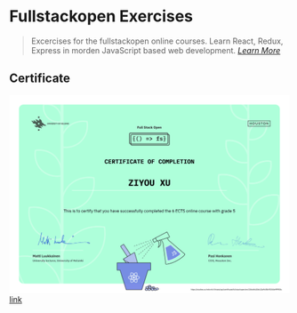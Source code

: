# Fullstackopen Exercises
> Excercises for the fullstackopen online courses. Learn React, Redux, Express in morden JavaScript based web development. 
> [_Learn More_](https://fullstackopen.com/en/about)

## Certificate
![certificate screenshot](./part0/img/certificate-fullstack.png)
[link](https://studies.cs.helsinki.fi/stats/api/certificate/fullstackopen/en/13dc6fa10dc12a9c08c92344e9ff903c)